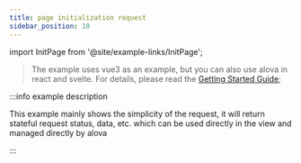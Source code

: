 ```yaml
---
title: page initialization request
sidebar_position: 10
---
```


import InitPage from '@site/example-links/InitPage';

> The example uses vue3 as an example, but you can also use alova in react and svelte. For details, please read the [Getting Started Guide](/tutorial/get-started/overview);

<InitPage></InitPage>

:::info example description

This example mainly shows the simplicity of the request, it will return stateful request status, data, etc. which can be used directly in the view and managed directly by alova

:::

